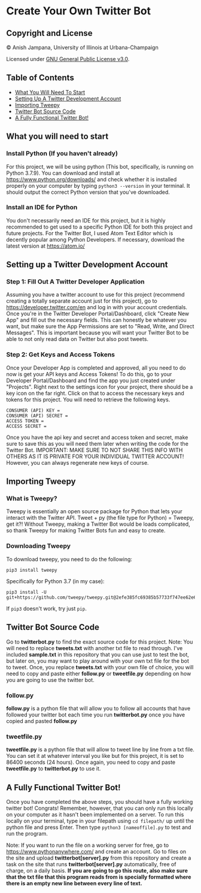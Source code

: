 # Create Your Own Twitter Bot

## Copyright and License
© Anish Jampana, University of Illinois at Urbana-Champaign

Licensed under [GNU General Public License v3.0](LICENSE).

## Table of Contents
* [What You Will Need To Start](https://github.com/anish-jampana/Create-Your-Own-TwitterBot/blob/main/README.md#what-you-will-need-to-start)
* [Setting Up A Twitter Development Account](https://github.com/anish-jampana/Create-Your-Own-TwitterBot#setting-up-a-twitter-development-account)
* [Importing Tweepy](https://github.com/anish-jampana/Create-Your-Own-TwitterBot#importing-tweepy)
* [Twitter Bot Source Code](https://github.com/anish-jampana/Create-Your-Own-TwitterBot#twitter-bot-source-code)
* [A Fully Functional Twitter Bot!](https://github.com/anish-jampana/Create-Your-Own-TwitterBot/blob/main/README.md#a-fully-functional-twitter-bot)

## What you will need to start
### Install Python (If you haven't already)
For this project, we will be using python (This bot, specifically, is running on Python 3.7.9). You can download and install at https://www.python.org/downloads/ and check whether it is installed properly on your computer by typing ```python3 --version``` in your terminal. It should output the correct Python version that you've downloaded.

### Install an IDE for Python 
You don't necessarily need an IDE for this project, but it is highly recommended to get used to a specific Python IDE for both this project and future projects. For the Twitter Bot, I used Atom Text Editor which is decently popular among Python Developers. If necessary, download the latest version at https://atom.io/

## Setting up a Twitter Development Account
### Step 1: Fill Out A Twitter Developer Application
Assuming you have a twitter account to use for this project (recommend creating a totally separate account just for this project), go to https://developer.twitter.com/en and log in with your account credentials. Once you're in the Twitter Developer Portal/Dashboard, click "Create New App" and fill out the necessary fields. This can honestly be whatever you want, but make sure the App Permissions are set to "Read, Write, and Direct Messages". This is important because you will want your Twitter Bot to be able to not only read data on Twitter but also post tweets.

### Step 2: Get Keys and Access Tokens
Once your Developer App is completed and approved, all you need to do now is get your API keys and Access Tokens! To do this, go to your Developer Portal/Dashboard and find the app you just created under "Projects". Right next to the settings icon for your project, there should be a key icon on the far right. Click on that to access the necessary keys and tokens for this project. You will need to retrieve the following keys.

```
CONSUMER (API) KEY = 
CONSUMER (API) SECRET = 
ACCESS TOKEN = 
ACCESS SECRET = 
```
Once you have the api key and secret and access token and secret, make sure to save this as you will need them later when writing the code for the Twitter Bot. 
IMPORTANT: MAKE SURE TO NOT SHARE THIS INFO WITH OTHERS AS IT IS PRIVATE FOR YOUR INDIVIDUAL TWITTER ACCOUNT! However, you can always regenerate new keys of course.

## Importing Tweepy
### What is Tweepy?
Tweepy is essentially an open source package for Python that lets your interact with the Twitter API. Tweet + py (the file type for Python) = Tweepy, get it?! Without Tweepy, making a Twitter Bot would be loads complicated, so thank Tweepy for making Twitter Bots fun and easy to create. 

### Downloading Tweepy
To download tweepy, you need to do the following:
```
pip3 install tweepy
```
Specifically for Python 3.7 (in my case):
```
pip3 install -U git+https://github.com/tweepy/tweepy.git@2efe385fc69385b57733f747ee62e6be12a1338b
```
If ```pip3``` doesn't work, try just ```pip```.

## Twitter Bot Source Code
Go to **twitterbot.py** to find the exact source code for this project. 
Note: You will need to replace **tweets.txt** with another txt file to read through. I've included **sample.txt** in this repository that you can use just to test the bot, but later on, you may want to play around with your own txt file for the bot to tweet. Once, you replace **tweets.txt** with your own file of choice, you will need to copy and paste either **follow.py** or **tweetfile.py** depending on how you are going to use the twitter bot.

### follow.py
**follow.py** is a python file that will allow you to follow all accounts that have followed your twitter bot each time you run **twitterbot.py** once you have copied and pasted **follow.py**

### tweetfile.py
**tweetfile.py** is a python file that will allow to tweet line by line from a txt file. You can set it at whatever interval you like but for this project, it is set to 86400 seconds (24 hours). Once again, you need to copy and paste **tweetfile.py** to **twitterbot.py** to use it.

## A Fully Functional Twitter Bot!
Once you have completed the above steps, you should have a fully working twitter bot! Congrats! Remember, however, that you can only run this locally on your computer as it hasn't been implemented on a server. To run this locally on your terminal, type in your filepath using ```cd filepath/``` up until the python file and press Enter. Then type ```python3 [nameoffile].py``` to test and run the program. 

Note: If you want to run the file on a working server for free, go to https://www.pythonanywhere.com/ and create an account. Go to files on the site and upload **twitterbot[server].py** from this repository and create a task on the site that runs **twitterbot[server].py** automatically, free of charge, on a daily basis. **If you are going to go this route, also make sure that the txt file that this program reads from is specially formatted where there is an empty new line between every line of text.**
